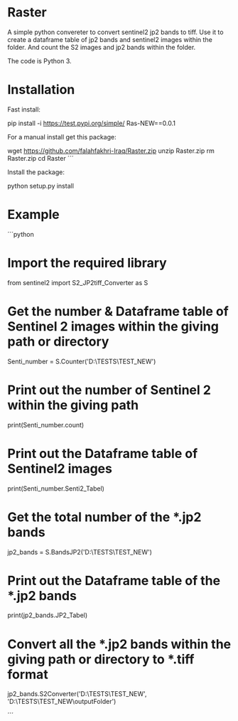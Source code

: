 
Raster
======

A simple python convereter to convert sentinel2 jp2 bands to tiff.
Use it to create a dataframe table of jp2 bands and sentinel2 images within the folder.
And count the S2 images and jp2 bands within the folder. 


The code is Python 3.

Installation
============

Fast install:

pip install -i https://test.pypi.org/simple/ Ras-NEW==0.0.1


For a manual install get this package:


wget https://github.com/falahfakhri-Iraq/Raster.zip
unzip Raster.zip
rm Raster.zip
cd Raster
´´´

Install the package:

python setup.py install 
 

Example
=======

´´´python

# Import the required library

from sentinel2 import S2_JP2tiff_Converter as S

# Get the number & Dataframe table of Sentinel 2 images within the giving path or directory

Senti_number = S.Counter('D:\TESTS\TEST_NEW')

# Print out the number of Sentinel 2 within the giving path

print(Senti_number.count)

# Print out the Dataframe table of Sentinel2 images 

print(Senti_number.Senti2_Tabel)

# Get the total number of the *.jp2 bands 

jp2_bands = S.BandsJP2('D:\TESTS\TEST_NEW')
 
# Print out the Dataframe table of the *.jp2 bands

print(jp2_bands.JP2_Tabel)

# Convert all the *.jp2 bands within the giving path or directory to *.tiff format 

jp2_bands.S2Converter('D:\TESTS\TEST_NEW', 'D:\TESTS\TEST_NEW\outputFolder')

´´´

   
    
